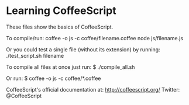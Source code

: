 Learning CoffeeScript
=====================

These files show the basics of CoffeeScript.


To compile/run:
coffee -o js -c coffee/filename.coffee
node js/filename.js


Or you could test a single file (without its extension) by running:
./test_script.sh filename


To compile all files at once just run:
$ ./compile_all.sh

Or run:
$ coffee -o js -c coffee/*.coffee


CoffeeScript's official documentation at: http://coffeescript.org/
Twitter: @CoffeeScript
